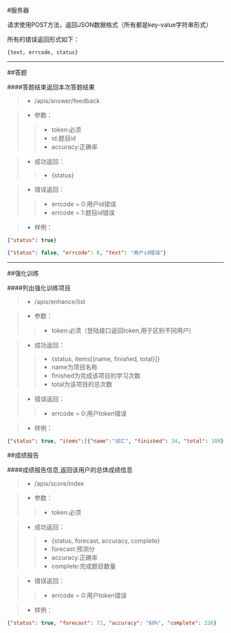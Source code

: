#服务器

请求使用POST方法，返回JSON数据格式（所有都是key-value字符串形式）

所有的错误返回形式如下：
```
{text, errcode, status}
```

---
##答题

####答题结束返回本次答题结果
>* /apis/answer/feedback

>* 参数：
>>* token:必须
>>* id:题目id
>>* accuracy:正确率

>* 成功返回：
>>* {status}

>* 错误返回：
>>* errcode = 0:用户id错误
>>* errcode = 1:题目id错误

>* 样例：
```json
{"status": true}
```
```json
{"status": false, "errcode": 0, "text": "用户id错误"}
```

---
##强化训练

####列出强化训练项目
>* /apis/enhance/list

>* 参数：
>>* token:必须（登陆接口返回token,用于区别不同用户)

>* 成功返回：
>>* {status, items[{name, finished, total}]}
>>* name为项目名称
>>* finished为完成该项目的学习次数
>>* total为该项目的总次数

>* 错误返回：
>>* errcode = 0:用户token错误

>* 样例：
```json
{"status": true, "items":[{"name":"词汇", "finished": 34, "total": 100}, {"name":"动词", "finished": 52, "total": 100}, {"name":"形容词", "finished": 34, "total": 100}]}
```

##成绩报告

####成绩报告信息,返回该用户的总体成绩信息
>* /apis/score/index

>* 参数：
>>* token:必须

>* 成功返回：
>>* {status, forecast, accuracy, complete}
>>* forecast:预测分
>>* accuracy:正确率
>>* complete:完成题目数量

>* 错误返回：
>>* errcode = 0:用户token错误

>* 样例：
```json
{"status": true, "forecast": 72, "accuracy": "60%", "complete": 326}
```
